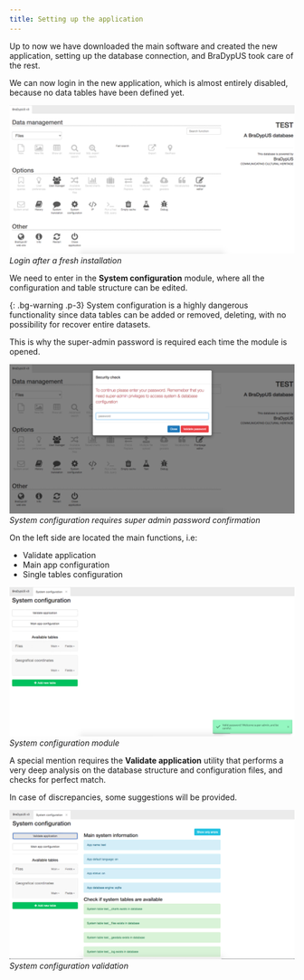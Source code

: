 ```yaml
---
title: Setting up the application
---
```


Up to now we have downloaded the main software and created the new application,
setting up the database connection, and BraDypUS took care of the rest.

We can now login in the new application, which is almost entirely disabled, because no data tables have been defined yet.

![screenshot](./../images/setup/empty_app.png "Login after a fresh installation") 
*Login after a fresh installation*

We need to enter in the **System configuration** module, where all the configuration
and table structure can be edited.

{: .bg-warning .p-3}
System configuration is a highly dangerous functionality since data tables can be added or removed,
deleting, with no possibility for recover entire datasets.

This is why the super-admin password is required each time the module is opened.

![screenshot](./../images/setup/sys_config_pwd.png "System configuration requires super admin password confirmation") 
*System configuration requires super admin password confirmation*

On the left side are located the main functions, i.e:
- Validate application
- Main app configuration
- Single tables configuration

![screenshot](./../images/setup/sys_config.png "System configuration module") 
*System configuration module*

A special mention requires the **Validate application** utility that performs a very deep
analysis on the database structure and configuration files, and checks for perfect match.

In case of discrepancies, some suggestions will be provided.

![screenshot](./../images/setup/vaildate_app.png "System configuration validation") 
*System configuration validation*
